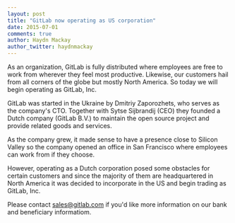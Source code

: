 ```yaml
---
layout: post
title: "GitLab now operating as US corporation"
date: 2015-07-01
comments: true
author: Haydn Mackay
author_twitter: haydnmackay
---
```


As an organization, GitLab is fully distributed where employees are free
to work from wherever they feel most productive. Likewise, our customers hail
from all corners of the globe but mostly North America. So today we will begin
operating as GitLab, Inc.

<!-- more -->

GitLab was started in the Ukraine by Dmitriy Zaporozhets, who serves as the
company's CTO. Together with Sytse Sijbrandij (CEO) they founded a Dutch
company (GitLab B.V.) to maintain the open source project and provide related
goods and services.

As the company grew, it made sense to have a presence close to Silicon Valley so
the company opened an office in San Francisco where employees can work from if
they choose.

However, operating as a Dutch corporation posed some obstacles for certain
customers and since the majority of them are headquartered in North America
it was decided to incorporate in the US and begin trading as GitLab, Inc.

Please contact sales@gitlab.com if you'd like more information on our bank and
beneficiary informatiom.